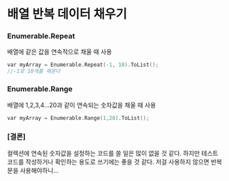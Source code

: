 # 배열 반복 데이터 채우기

### Enumerable.Repeat

배열에 같은 값을 연속적으로 채울 때 사용

```cpp
var myArray = Enumerable.Repeat(-1, 10).ToList();
//-1로 10개를 채운다
```

### Enumerable.Range

배열에 1,2,3,4...20과 같이 연속되는 숫자값을 채울 때 사용

```cpp
var myArray = Enumerable.Range(1,20).ToList();
```

### [결론]

컬렉션에 연속된 숫자값을 설정하는 코드를 쓸 일은 많이 없을 것 같다.
하지만 테스트 코드를 작성하거나 확인하는 용도로 쓰기에는 좋을 것 같다.
저걸 사용하지 않으면 반복문을 사용해야하니...
